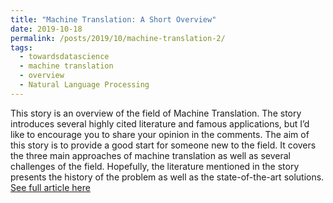```yaml
---
title: "Machine Translation: A Short Overview"
date: 2019-10-18
permalink: /posts/2019/10/machine-translation-2/
tags:
  - towardsdatascience
  - machine translation
  - overview
  - Natural Language Processing
---
```


This story is an overview of the field of Machine Translation. The story introduces several highly cited literature and famous applications, but I’d like to encourage you to share your opinion in the comments. The aim of this story is to provide a good start for someone new to the field. It covers the three main approaches of machine translation as well as several challenges of the field. Hopefully, the literature mentioned in the story presents the history of the problem as well as the state-of-the-art solutions.
[See full article here](https://towardsdatascience.com/machine-translation-a-short-overview-91343ff39c9f?source=friends_link&sk=06f8a8e312798c2b73457c135365b6ce)
